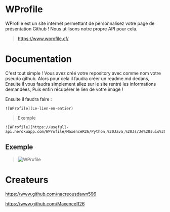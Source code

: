 # WProfile

WProfile est un site internet permettant de personnalisez votre page de présentation Github !
Nous utilisons notre propre API pour cela.

> https://www.wprofile.cf/

# Documentation

C'est tout simple !
Vous avez créé votre repository avec comme nom votre pseudo github.
Alors pour cela il faudra créer un readme.md dedans,
Ensuite il vous faudra simplement allez sur le site rentré les informations demandées,
Puis enfin récupérer le lien de votre image !

Ensuite il faudra faire :

```
![WProfile](Le-lien-en-entier)
```

> Exemple

```
![WProfile](https://usefull-api.herokuapp.com/WProfile/MaxenceR26/Python,%20Java,%20Js/Je%20suis%20%C3%A2g%C3%A9%20de%2017%20ans,%20je%20suis%20passionn%C3%A9%20par%20l'informatique%20depuis%20petit)
```

## Exemple

> ![WProfile](https://usefull-api.herokuapp.com/WProfile/MaxenceR26/Python,%20Java,%20Js/Je%20suis%20%C3%A2g%C3%A9%20de%2017%20ans,%20je%20suis%20passionn%C3%A9%20par%20l'informatique%20depuis%20petit)

# Createurs

https://www.github.com/nacreousdawn596

https://www.github.com/MaxenceR26
